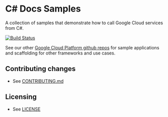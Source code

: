# C# Docs Samples

A collection of samples that demonstrate how to call Google Cloud services from C#.

[![Build Status](https://jenkins.on2flixcloud.tv/buildStatus/icon?job=csharp-doc-samples)](https://jenkins.on2flixcloud.tv/job/csharp-doc-samples/)

See our other [Google Cloud Platform github
repos](https://github.com/GoogleCloudPlatform) for sample applications and
scaffolding for other frameworks and use cases.

## Contributing changes

* See [CONTRIBUTING.md](CONTRIBUTING.md)

## Licensing

* See [LICENSE](LICENSE)
